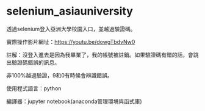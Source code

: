 # selenium_asiauniversity
透過selenium登入亞洲大學校園入口，並越過驗證碼。

實際操作影片網址：https://youtu.be/dowgTbdvNw0

註解：沒登入進去是因為我畢業了，我的帳號被註銷。如果驗證碼有錯的話，會跳出驗證碼錯誤的訊息。

非100%越過驗證，9和0有時候會辨識錯誤。

使用程式語言：python 

編譯器：jupyter notebook(anaconda管理環境與函式庫) 
